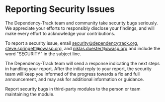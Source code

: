 # Reporting Security Issues

The Dependency-Track team and community take security bugs seriously. We appreciate your efforts to responsibly disclose your findings, and will make every effort to acknowledge your contributions.

To report a security issue, email [security@dependencytrack.org](mailto:security@dependencytrack.org), [steve.springett@owasp.org](mailto:steve.springett@owasp.org), and [niklas.duester@owasp.org](mailto:niklas.duester@owasp.org) and include the word "SECURITY" in the subject line.

The Dependency-Track team will send a response indicating the next steps in handling your report. After the initial reply to your report, the security team will keep you informed of the progress towards a fix and full announcement, and may ask for additional information or guidance.

Report security bugs in third-party modules to the person or team maintaining the module.
